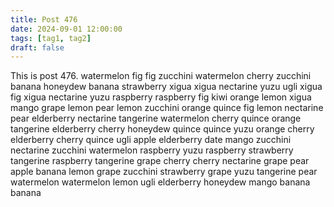 ```yaml
---
title: Post 476
date: 2024-09-01 12:00:00
tags: [tag1, tag2]
draft: false
---
```

This is post 476.
watermelon
fig
fig
zucchini
watermelon
cherry
zucchini
banana
honeydew
banana
strawberry
xigua
xigua
nectarine
yuzu
ugli
xigua
fig
xigua
nectarine
yuzu
raspberry
raspberry
fig
kiwi
orange
lemon
xigua
mango
grape
lemon
pear
lemon
zucchini
orange
quince
fig
lemon
nectarine
pear
elderberry
nectarine
tangerine
watermelon
cherry
quince
orange
tangerine
elderberry
cherry
honeydew
quince
quince
yuzu
orange
cherry
elderberry
cherry
quince
ugli
apple
elderberry
date
mango
zucchini
nectarine
zucchini
watermelon
raspberry
yuzu
raspberry
strawberry
tangerine
raspberry
tangerine
grape
cherry
cherry
nectarine
grape
pear
apple
banana
lemon
grape
zucchini
strawberry
grape
yuzu
tangerine
pear
watermelon
watermelon
lemon
ugli
elderberry
honeydew
mango
banana
banana
